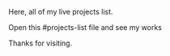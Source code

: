 Here, all of my live projects list. 

Open this #projects-list file and see my works

Thanks for visiting.
